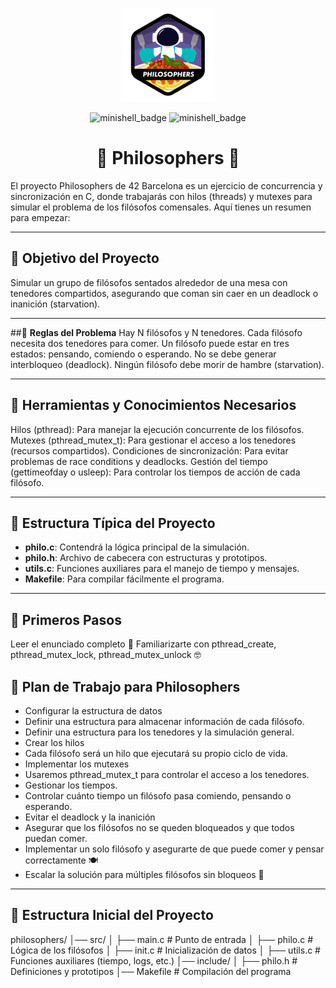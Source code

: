 <p align="center">
  <img src="https://github.com/mcombeau/mcombeau/raw/main/42_badges/philosophersn.png"/>

</p>


<p align="center">
  <img src="https://img.shields.io/badge/project-purple?logo=C&" alt="minishell_badge"/>
  <img src="https://img.shields.io/badge/cursus-black?logo=42&" alt="minishell_badge"/>
</p>

<h1 align="center">🥂 Philosophers 🥂</h1>    
<p align="center">

El proyecto Philosophers de 42 Barcelona es un ejercicio de concurrencia y sincronización en C, donde trabajarás con hilos (threads) y mutexes para simular el problema de los filósofos comensales. Aquí tienes un resumen para empezar:
</p>

---

## 📌 **Objetivo del Proyecto**
Simular un grupo de filósofos sentados alrededor de una mesa con tenedores compartidos, asegurando que coman sin caer en un deadlock o inanición (starvation).

---

##🔹 **Reglas del Problema**
Hay N filósofos y N tenedores.
Cada filósofo necesita dos tenedores para comer.
Un filósofo puede estar en tres estados: pensando, comiendo o esperando.
No se debe generar interbloqueo (deadlock).
Ningún filósofo debe morir de hambre (starvation).

---

## 🔧 **Herramientas y Conocimientos Necesarios**
Hilos (pthread): Para manejar la ejecución concurrente de los filósofos.
Mutexes (pthread_mutex_t): Para gestionar el acceso a los tenedores (recursos compartidos).
Condiciones de sincronización: Para evitar problemas de race conditions y deadlocks.
Gestión del tiempo (gettimeofday o usleep): Para controlar los tiempos de acción de cada filósofo.

---

## 📂 **Estructura Típica del Proyecto**
- **philo.c**: Contendrá la lógica principal de la simulación.
- **philo.h**: Archivo de cabecera con estructuras y prototipos.
- **utils.c**: Funciones auxiliares para el manejo de tiempo y mensajes.
- **Makefile**: Para compilar fácilmente el programa.

---

## 🚀 **Primeros Pasos**
Leer el enunciado completo 📖
Familiarizarte con pthread_create, pthread_mutex_lock, pthread_mutex_unlock 🤓

## 📝 **Plan de Trabajo para Philosophers**
- Configurar la estructura de datos
- Definir una estructura para almacenar información de cada filósofo.
- Definir una estructura para los tenedores y la simulación general.
- Crear los hilos
- Cada filósofo será un hilo que ejecutará su propio ciclo de vida.
- Implementar los mutexes
- Usaremos pthread_mutex_t para controlar el acceso a los tenedores.
- Gestionar los tiempos.
- Controlar cuánto tiempo un filósofo pasa comiendo, pensando o esperando.
- Evitar el deadlock y la inanición
- Asegurar que los filósofos no se queden bloqueados y que todos puedan comer.
- Implementar un solo filósofo y asegurarte de que puede comer y pensar correctamente 🍽️
- Escalar la solución para múltiples filósofos sin bloqueos 🔄

---

## 📂 **Estructura Inicial del Proyecto**

philosophers/
│── src/
│   ├── main.c         # Punto de entrada
│   ├── philo.c        # Lógica de los filósofos
│   ├── init.c         # Inicialización de datos
│   ├── utils.c        # Funciones auxiliares (tiempo, logs, etc.)
│── include/
│   ├── philo.h        # Definiciones y prototipos
│── Makefile           # Compilación del programa
